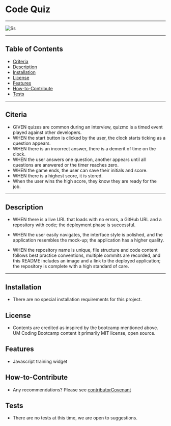 # **Code Quiz**
___________________________________________________________________________________________________________________________________________________________
![Ss](https://karltunmoreno.github.io/My-Portfolio/assets/images/9999.jpg)

___________________________________________________________________________________________________________________________________________________________
## Table of Contents
* [Criteria](#overview)
* [Description](#description)
* [Installation](#installation)
* [License](#license)
* [Features](#features)
* [How-to-Contribute](#how-to-contribute)
* [Tests](#tests)
__________________________________________________________________________________________________________________________________________________________

## Citeria 

* GIVEN quizes are common during an interview, quizmo is a timed event played against other developers.
* WHEN the start button is clicked by the user, the clock starts ticking as a question appears.
* WHEN there is an incorrect answer, there is a demerit of time on the clock.
* WHEN the user answers one question, another appears until all questions are answered or the timer reaches zero.
* WHEN the game ends, the user can save their initials and score.
* WHEN there is a highest score, it is stored. 
* When the user wins the high score, they know they are ready for the job. 
___________________________________________________________________________________________________________________________________________________________________
## Description

* WHEN there is a live URL that loads with no errors, a GitHub URL and a repository with code; the deployment phase is successful.

* WHEN the user easily navigates, the interface style is polished, and the application resembles the mock-up; the application has a higher quality.

* WHEN the repository name is unique, file structure and code content follows best practice conventions, multiple commits are recorded, and this README includes an image and a link to the deployed application; the repository is complete with a high standard of care. 

____________________________________________________________________________________________________________________________________________________________________

## Installation
* There are no special installation requirements for this project.


## License
* Contents are credited as inspired by the bootcamp mentioned above. UM Coding Bootcamp content it primarily MIT license, open source.


## Features
* Javascript training widget

## How-to-Contribute
* Any recommendations?  Please see [contributorCovenant](https://www.contributor-covenant.org)

## Tests
* There are no tests at this time, we are open to suggestions.

